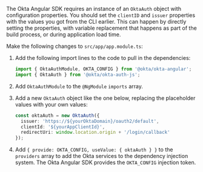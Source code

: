 The Okta Angular SDK requires an instance of an `OktaAuth` object with configuration properties. You should set the `clientID` and `issuer` properties with the values you got from the CLI earlier. This can happen by directly setting the properties, with variable replacement that happens as part of the build process, or during application load time.

Make the following changes to `src/app/app.module.ts`:

1. Add the following import lines to the code to pull in the dependencies:

   ```ts
   import { OktaAuthModule, OKTA_CONFIG } from '@okta/okta-angular';
   import { OktaAuth } from '@okta/okta-auth-js';
   ```

2. Add `OktaAuthModule` to the `@NgModule` `imports` array.

3. Add a new `OktaAuth` object like the one below, replacing the placeholder values with your own values:

   ```ts
   const oktaAuth = new OktaAuth({
     issuer: 'https://${yourOktaDomain}/oauth2/default',
     clientId: '${yourAppClientId}',
     redirectUri: window.location.origin + '/login/callback'
   });
   ```

4. Add `{ provide: OKTA_CONFIG, useValue: { oktaAuth } }` to the `providers` array to add the Okta services to the dependency injection system. The Okta Angular SDK provides the `OKTA_CONFIG` injection token.
